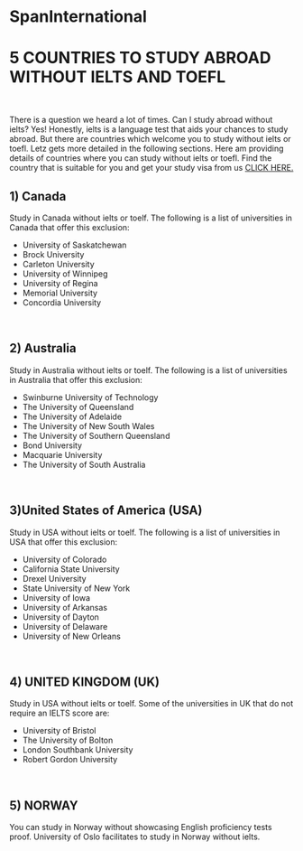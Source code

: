 # SpanInternational
<h1>5 COUNTRIES TO STUDY ABROAD WITHOUT IELTS AND TOEFL</h1>
<br>
<p>There is a question we heard a lot of times. Can I study abroad without ielts?  Yes! Honestly, ielts is a language test that aids your chances to study abroad. But there are countries which welcome you to study without ielts or toefl. Letz gets more detailed in the following sections. Here am providing details of countries where you can study without ielts or toefl. Find the country that is suitable for you and get your study visa from us  <a href="http://spaninternational.org/">CLICK HERE.</a>
<br>
  <h2>1) Canada</h2>
  <p>Study in Canada without ielts or toelf. The following is a list of universities in Canada that offer this exclusion:</p>
 <ul>
  <li>University of Saskatchewan</li>
  <li>Brock University</li>
  <li>Carleton University</li>
<li>University of Winnipeg</li>
<li>University of Regina</li>                                                    
<li>Memorial University</li>
<li>Concordia University</li>
  </ul>
  <br>
  <h2>2) Australia</h2>
  <p>Study in Australia without ielts or toelf. The following is a list of universities in Australia that offer this exclusion:</p>
 <ul>
  <li>Swinburne University of Technology</li>                         
<li>The University of Queensland</li>
<li>The University of Adelaide</li>                                           
<li>The University of New South Wales</li>
<li>The University of Southern Queensland</li>                   
<li>Bond University</li>
<li>Macquarie University</li>                                                   
<li>The University of South Australia</li>
  </ul>
  <br>
  <h2>3)United States of America (USA)</h2>
  <p>Study in  USA without ielts or toelf. The following is a list of universities in  USA that offer this exclusion:</p>
 <ul>
  <li>University of Colorado</li>                             
 <li>California State University</li>
 <li>Drexel University</li>                                         
 <li>State University of New York</li>
 <li>University of Iowa </li>                                        
 <li>University of Arkansas</li>
 <li>University of Dayton</li>                                         
 <li>University of Delaware</li>
 <li>University of New Orleans</li>
  </ul>
  <br>
 <h2> 4) UNITED KINGDOM (UK)</h2>
<p>Study in  USA without ielts or toelf. Some of the universities in UK that do not require an IELTS score are:<p>
 <ul>
 <li>University of Bristol</li>
 <li>The University of Bolton</li>
 <li>London Southbank University</li>
 <li>Robert Gordon University</li>
    </ul>
    <br>
      <h2> 5) NORWAY</h2>
<p>You can study in Norway without showcasing English proficiency tests proof. University of Oslo facilitates to study in Norway without ielts.</p>
